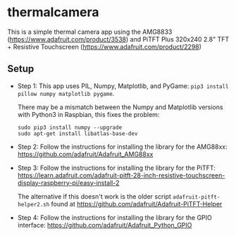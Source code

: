 # thermalcamera

This is a simple thermal camera app using the AMG8833 (https://www.adafruit.com/product/3538) and PiTFT Plus 320x240 2.8" TFT + Resistive Touchscreen (https://www.adafruit.com/product/2298)

## Setup

 * Step 1: This app uses PIL, Numpy, Matplotlib, and PyGame: `pip3 install pillow numpy matplotlib pygame`.
 
   There may be a mismatch between the Numpy and Matplotlib versions with Python3 in Raspbian, this fixes the problem:
   
       sudo pip3 install numpy --upgrade
       sudo apt-get install libatlas-base-dev

 * Step 2: Follow the instructions for installing the library for the AMG88xx: https://github.com/adafruit/Adafruit_AMG88xx
 
 * Step 3: Follow the instructions for installing the library for the PiTFT: https://learn.adafruit.com/adafruit-pitft-28-inch-resistive-touchscreen-display-raspberry-pi/easy-install-2
 
   The alternative if this doesn't work is the older script `adafruit-pitft-helper2.sh` found at https://github.com/adafruit/Adafruit-PiTFT-Helper
   
 * Step 4: Follow the instructions for installing the library for the GPIO interface: https://github.com/adafruit/Adafruit_Python_GPIO  
